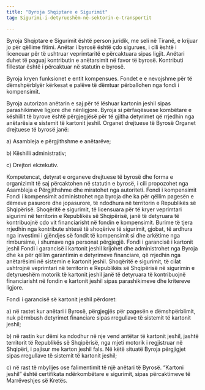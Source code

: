 ```yaml
---
title: "Byroja Shqiptare e Sigurimit"
tag: Sigurimi-i-detyrueshëm-në-sektorin-e-transportit

---
```


Byroja Shqiptare e Sigurimit është person juridik, me seli në Tiranë, e krijuar jo për qëllime fitimi. Anëtar i byrosë është çdo sigurues, i cili është i licencuar për të ushtruar veprimtaritë e përcaktuara  sipas ligjit. Anëtari duhet të paguaj kontributin e anëtarsimit në favor të byrosë. Kontributi fillestar është i përcaktuar në statutin e byrosë.

Byroja kryen funksionet e entit kompensues. Fondet e e nevojshme për të dëmshpërblyër kërkesat e palëve të dëmtuar përballohen nga fondi i kompensimit.

Byroja autorizon anëtarin e saj për të lëshuar kartonin jeshil sipas parashikimeve ligjore dhe nënligjore. Byroja si përfaqësuese kombëtare e këshillit të byrove është përgjegjësë për të gjitha detyrimet që rrjedhin nga anëtarësia e sistemit të kartonit jeshil.
Organet drejtuese të Byrosë
Organet drejtuese të byrosë janë:

a)	Asambleja e përgjithshme e anëtarëve;

b)	Këshilli administrativ;

c)	Drejtori ekzekutiv.

Kompetencat, detyrat e organeve drejtuese të byrosë dhe forma e organizimit të saj përcaktohen në statutin e byrosë, i cili propozohet nga Asambleja e Përgjithshme dhe miratohet nga autoriteti.
Fondi i kompensimit 
Fondi i kompensimit administrohet nga byroja dhe ka për qëllim pagesën e dëmeve pasurore dhe jopasurore, të ndodhura në territorin e Republikës së Shqipërisë.
Shoqëritë e sigurimit, të licensuara për të kryer veprimtari sigurimi në territorin e Republikës së Shqipërisë, janë të detyruara të kontribuojnë cdo vit financiarisht në fondin e kompensimit.
Burime të tjera rrjedhin nga kontribute shtesë të shoqërive të sigurimit, gjobat, të ardhura nga investimi i gjëndjes së fondit të kompensimit si dhe arkëtime nga rimbursime, i shumave nga personat përgjegjë. 
Fondi i garancisë i kartonit jeshil 
Fondi i garancisë i kartonit jeshil krijohet dhe administrohet nga Byroja dhe ka për qëllim garantimin e detyrimeve financiare, që rrjedhin nga anëtarësimi në sistemin e kartonit jeshil.
Shoqëritë e sigurimit, të cilat ushtrojnë veprimtari në territorin e Republikës së Shqipërisë në sigurimin e detyrueshëm motorik të kartonit jeshil janë të detyruara të kontribuojnë financiarisht në fondin e kartonit jeshil sipas parashikimeve dhe kritereve ligjore.

Fondi i garancisë së kartonit jeshil përdoret:

a) në rastet kur anëtari i Byrosë, përgjegjës për pagesën e dëmshpërblimit, nuk përmbush detyrimet financiare sipas rregullave të sistemit të kartonit jeshil;

b) në rastin kur dëmi ka ndodhur në nje vend antëtar të kartonit jeshil, jashtë territorit të Republikës së Shqipërisë, nga mjeti motorik i regjistruar në Shqipëri, i pajisur me karton jeshil fals. Në këtë situatë Byroja përgjigjet sipas rregullave të sistemit të kartonit jeshil;

c) në rast të mbylljes ose falimentimit të një anëtari të Byrosë.
“Kartoni jeshil” është certifikata ndërkombëtare e sigurimit, sipas përcaktimeve të Marrëveshjes së Kretës.
